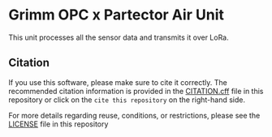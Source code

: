 # Grimm OPC x Partector Air Unit
This unit processes all the sensor data and transmits it over LoRa.

## Citation

If you use this software, please make sure to cite it correctly. The recommended citation information is provided in the [CITATION.cff](./CITATION.cff) file in this repository or click on the `cite this repository` on the right-hand side.

For more details regarding reuse, conditions, or restrictions, please see the [LICENSE](./LICENCE) file in this repository
